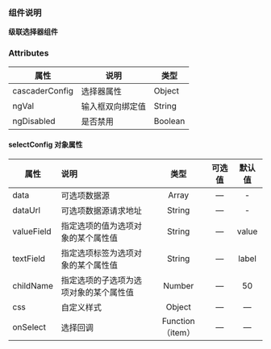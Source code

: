 ### 组件说明

**级联选择器组件**

### Attributes

| 属性           | 说明             | 类型    |
| -------------- | ---------------- | ------- |
| cascaderConfig | 选择器属性       | Object  |
| ngVal          | 输入框双向绑定值 | String  |
| ngDisabled     | 是否禁用         | Boolean |

#### selectConfig 对象属性

| 属性       | 说明                                   |       类型       | 可选值 | 默认值 |
| ---------- | :------------------------------------- | :--------------: | :----: | :----: |
| data       | 可选项数据源                           |      Array       |   —    |   -    |
| dataUrl    | 可选项数据源请求地址                   |      String      |   —    |   -    |
| valueField | 指定选项的值为选项对象的某个属性值     |      String      |   —    | value  |
| textField  | 指定选项标签为选项对象的某个属性值     |      String      |   —    | label  |
| childName  | 指定选项的子选项为选项对象的某个属性值 |      Number      |   —    |   50   |
| css        | 自定义样式                             |      Object      |   —    |   —    |
| onSelect   | 选择回调                               | Function（item） |   —    |   —    |
